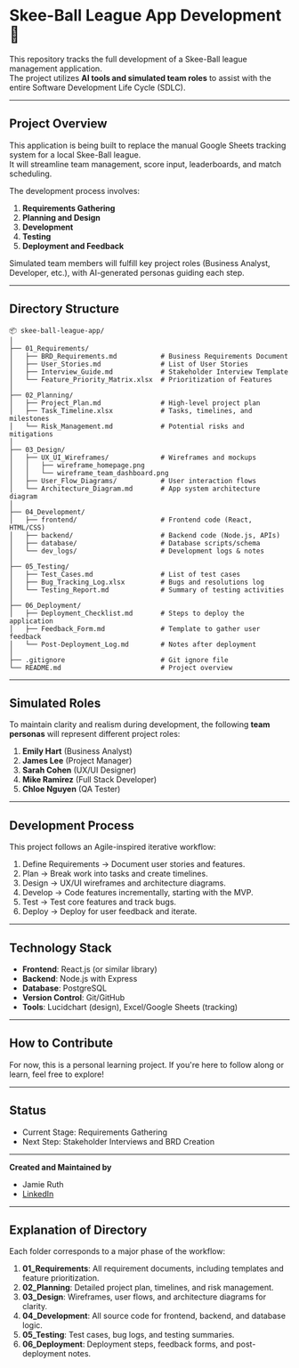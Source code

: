 # Skee-Ball League App Development 🚀  
This repository tracks the full development of a Skee-Ball league management application.  
The project utilizes **AI tools and simulated team roles** to assist with the entire Software Development Life Cycle (SDLC).  

---

## **Project Overview**  

This application is being built to replace the manual Google Sheets tracking system for a local Skee-Ball league.  
It will streamline team management, score input, leaderboards, and match scheduling.  

The development process involves:  
1. **Requirements Gathering**  
2. **Planning and Design**  
3. **Development**  
4. **Testing**  
5. **Deployment and Feedback**  

Simulated team members will fulfill key project roles (Business Analyst, Developer, etc.), with AI-generated personas guiding each step.  

---

## **Directory Structure**  

```plaintext
📦 skee-ball-league-app/
│
├── 01_Requirements/
│   ├── BRD_Requirements.md           # Business Requirements Document
│   ├── User_Stories.md               # List of User Stories
│   ├── Interview_Guide.md            # Stakeholder Interview Template
│   └── Feature_Priority_Matrix.xlsx  # Prioritization of Features
│
├── 02_Planning/
│   ├── Project_Plan.md               # High-level project plan
│   ├── Task_Timeline.xlsx            # Tasks, timelines, and milestones
│   └── Risk_Management.md            # Potential risks and mitigations
│
├── 03_Design/
│   ├── UX_UI_Wireframes/             # Wireframes and mockups
│   │   ├── wireframe_homepage.png
│   │   └── wireframe_team_dashboard.png
│   ├── User_Flow_Diagrams/           # User interaction flows
│   └── Architecture_Diagram.md       # App system architecture diagram
│
├── 04_Development/
│   ├── frontend/                     # Frontend code (React, HTML/CSS)
│   ├── backend/                      # Backend code (Node.js, APIs)
│   ├── database/                     # Database scripts/schema
│   └── dev_logs/                     # Development logs & notes
│
├── 05_Testing/
│   ├── Test_Cases.md                 # List of test cases
│   ├── Bug_Tracking_Log.xlsx         # Bugs and resolutions log
│   └── Testing_Report.md             # Summary of testing activities
│
├── 06_Deployment/
│   ├── Deployment_Checklist.md       # Steps to deploy the application
│   ├── Feedback_Form.md              # Template to gather user feedback
│   └── Post-Deployment_Log.md        # Notes after deployment
│
├── .gitignore                        # Git ignore file
└── README.md                         # Project overview
```

---

## **Simulated Roles**  

To maintain clarity and realism during development, the following **team personas** will represent different project roles:  

1. **Emily Hart** (Business Analyst)  
2. **James Lee** (Project Manager)  
3. **Sarah Cohen** (UX/UI Designer)  
4. **Mike Ramirez** (Full Stack Developer)  
5. **Chloe Nguyen** (QA Tester)  

---

## **Development Process**  

This project follows an Agile-inspired iterative workflow:  
1. Define Requirements → Document user stories and features.  
2. Plan → Break work into tasks and create timelines.  
3. Design → UX/UI wireframes and architecture diagrams.  
4. Develop → Code features incrementally, starting with the MVP.  
5. Test → Test core features and track bugs.  
6. Deploy → Deploy for user feedback and iterate.  

---

## **Technology Stack**  

- **Frontend**: React.js (or similar library)  
- **Backend**: Node.js with Express  
- **Database**: PostgreSQL  
- **Version Control**: Git/GitHub  
- **Tools**: Lucidchart (design), Excel/Google Sheets (tracking)  

---

## **How to Contribute**  

For now, this is a personal learning project. If you're here to follow along or learn, feel free to explore!  

---

## **Status**  

- Current Stage: Requirements Gathering  
- Next Step: Stakeholder Interviews and BRD Creation  

---

**Created and Maintained by**  
- Jamie Ruth 
- [LinkedIn](https://www.linkedin.com/in/jamie-ruth-datascience/)

---

## **Explanation of Directory**  

Each folder corresponds to a major phase of the workflow:  

1. **01_Requirements**: All requirement documents, including templates and feature prioritization.  
2. **02_Planning**: Detailed project plan, timelines, and risk management.  
3. **03_Design**: Wireframes, user flows, and architecture diagrams for clarity.  
4. **04_Development**: All source code for frontend, backend, and database logic.  
5. **05_Testing**: Test cases, bug logs, and testing summaries.  
6. **06_Deployment**: Deployment steps, feedback forms, and post-deployment notes.
